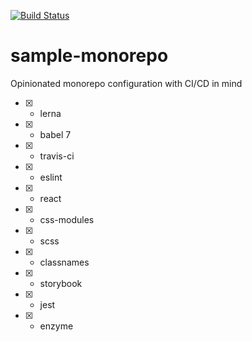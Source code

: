 [![Build Status](https://travis-ci.com/PeterShershov/sample-monorepo.svg?branch=master)](https://travis-ci.com/PeterShershov/sample-monorepo)

# sample-monorepo

Opinionated monorepo configuration with CI/CD in mind

 - [x] - lerna
 - [x] - babel 7 
 - [x] - travis-ci
 - [x] - eslint
 - [x] - react
 - [x] - css-modules
 - [x] - scss
 - [x] - classnames
 - [x] - storybook
 - [x] - jest
 - [x] - enzyme
